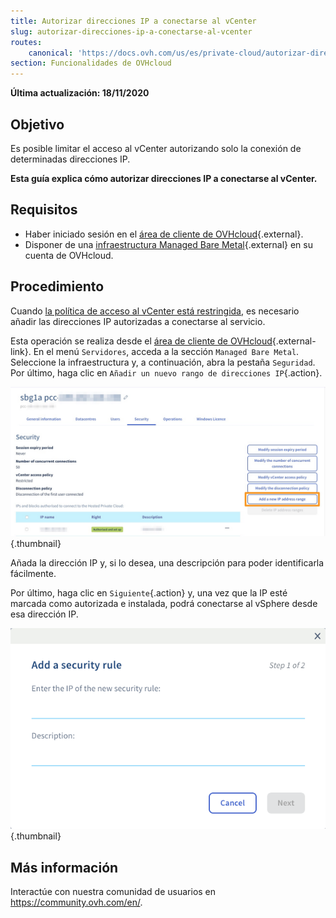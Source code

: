 ```yaml
---
title: Autorizar direcciones IP a conectarse al vCenter
slug: autorizar-direcciones-ip-a-conectarse-al-vcenter
routes:
    canonical: 'https://docs.ovh.com/us/es/private-cloud/autorizar-direcciones-ip-a-conectarse-al-vcenter/'
section: Funcionalidades de OVHcloud
---
```


**Última actualización: 18/11/2020**

## Objetivo

Es posible limitar el acceso al vCenter autorizando solo la conexión de determinadas direcciones IP. 

**Esta guía explica cómo autorizar direcciones IP a conectarse al vCenter.**

## Requisitos

* Haber iniciado sesión en el [área de cliente de OVHcloud](https://ca.ovh.com/auth/?action=gotomanager){.external}.
* Disponer de una [infraestructura Managed Bare Metal](https://www.ovhcloud.com/es/managed-bare-metal/){.external} en su cuenta de OVHcloud.

## Procedimiento

Cuando [la política de acceso al vCenter está restringida](../modificar-politica-acceso-al-vcenter/), es necesario añadir las direcciones IP autorizadas a conectarse al servicio.

Esta operación se realiza desde el [área de cliente de OVHcloud](https://ca.ovh.com/auth/?action=gotomanager){.external-link}. En el menú `Servidores`, acceda a la sección `Managed Bare Metal`. Seleccione la infraestructura y, a continuación, abra la pestaña `Seguridad`. Por último, haga clic en `Añadir un nuevo rango de direcciones IP`{.action}.

![vCenter](images/restrictIP.png){.thumbnail}

Añada la dirección IP y, si lo desea, una descripción para poder identificarla fácilmente.

Por último, haga clic en `Siguiente`{.action} y, una vez que la IP esté marcada como autorizada e instalada, podrá conectarse al vSphere desde esa dirección IP.

![vCenter](images/restrictIP2.JPG){.thumbnail}

## Más información

Interactúe con nuestra comunidad de usuarios en <https://community.ovh.com/en/>.
